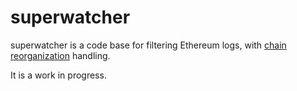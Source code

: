 # superwatcher

superwatcher is a code base for filtering Ethereum logs,
with [chain reorganization](https://www.alchemy.com/overviews/what-is-a-reorg) handling.

It is a work in progress.
